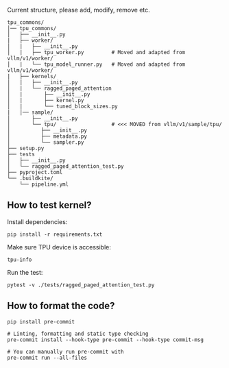 Current structure, please add, modify, remove etc.

```
tpu_commons/
│── tpu_commons/
│   ├── __init__.py
|   ├── worker/
│   |   ├── __init__.py
│   |   ├── tpu_worker.py         # Moved and adapted from vllm/v1/worker/
│   |   └── tpu_model_runner.py   # Moved and adapted from vllm/v1/worker/
|   ├── kernels/
│   |   ├── __init__.py
│   |   └── ragged_paged_attention
│   |       ├── __init__.py
│   |       ├── kernel.py
│   |       └── tuned_block_sizes.py
|   │── sample/
│       ├── __init__.py
│       └── tpu/                  # <<< MOVED from vllm/v1/sample/tpu/
│          ├── __init__.py
│          ├── metadata.py
│          └── sampler.py
├── setup.py
├── tests
│   ├── __init__.py
│   └── ragged_paged_attention_test.py
├── pyproject.toml
└── .buildkite/
    └── pipeline.yml
```

## How to test kernel?

Install dependencies:

```
pip install -r requirements.txt
```

Make sure TPU device is accessible:

```
tpu-info
```

Run the test:

```
pytest -v ./tests/ragged_paged_attention_test.py
```

## How to format the code?

```
pip install pre-commit

# Linting, formatting and static type checking
pre-commit install --hook-type pre-commit --hook-type commit-msg

# You can manually run pre-commit with
pre-commit run --all-files
```
